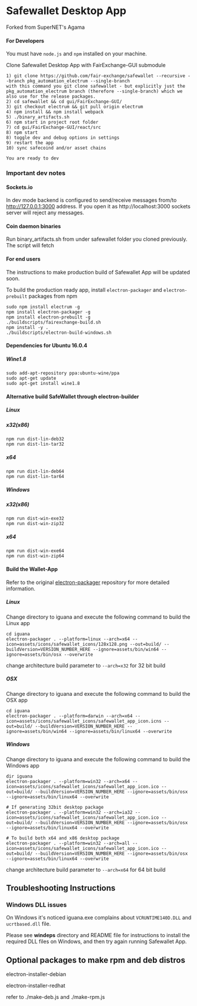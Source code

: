 # Safewallet Desktop App
Forked from SuperNET's Agama

#### For Developers
You must have `node.js` and `npm` installed on your machine.

Clone Safewallet Desktop App with FairExchange-GUI submodule
```shell
1) git clone https://github.com/fair-exchange/safewallet --recursive --branch pkg_automation_electrum --single-branch
with this command you git clone safewallet - but explicitly just the pkg_automation_electrum branch (therefore --single-branch) which we also use for the release packages.
2) cd safewallet && cd gui/FairExchange-GUI/
3) git checkout electrum && git pull origin electrum
4) npm install && npm install webpack
5) ./binary_artifacts.sh
6) npm start in project root folder
7) cd gui/FairExchange-GUI/react/src
8) npm start
8) toggle dev and debug options in settings
9) restart the app
10) sync safecoind and/or asset chains

You are ready to dev
```

### Important dev notes

#### Sockets.io
In dev mode backend is configured to send/receive messages from/to http://127.0.0.1:3000 address. If you open it as http://localhost:3000 sockets server will reject any messages.

#### Coin daemon binaries
Run binary_artifacts.sh from under safewallet folder you cloned previously. The script will fetch

#### For end users
The instructions to make production build of Safewallet App will be updated soon.

To build the production ready app, install `electron-packager` and `electron-prebuilt` packages from npm
```shell
sudo npm install electrum -g
npm install electron-packager -g
npm install electron-prebuilt -g
./buildscripts/fairexchange-build.sh
npm install -y .
./buildscripts/electron-build-windows.sh
```

#### **Dependencies for Ubuntu 16.0.4**
##### Wine1.8

```shell
sudo add-apt-repository ppa:ubuntu-wine/ppa
sudo apt-get update
sudo apt-get install wine1.8
```

#### **Alternative build SafeWallet through electron-builder**

##### Linux
##### x32(x86)
```shell
npm run dist-lin-deb32
npm run dist-lin-tar32
```
##### x64
```shell
npm run dist-lin-deb64
npm run dist-lin-tar64
```

##### Windows
##### x32(x86)
```shell
npm run dist-win-exe32
npm run dist-win-zip32
```
##### x64
```shell
npm run dist-win-exe64
npm run dist-win-zip64
```

#### **Build the Wallet-App**
Refer to the original [electron-packager](https://github.com/electron-userland/electron-packager) repository for more detailed information.

##### Linux
Change directory to iguana and execute the following command to build the Linux app
```shell
cd iguana
electron-packager . --platform=linux --arch=x64 --icon=assets/icons/safewallet_icons/128x128.png --out=build/ --buildVersion=VERSION_NUMBER_HERE --ignore=assets/bin/win64 --ignore=assets/bin/osx --overwrite
```
change architecture build parameter to ```--arch=x32``` for 32 bit build

##### OSX
Change directory to iguana and execute the following command to build the OSX app
```shell
cd iguana
electron-packager . --platform=darwin --arch=x64 --icon=assets/icons/safewallet_icons/safewallet_app_icon.icns --out=build/ --buildVersion=VERSION_NUMBER_HERE --ignore=assets/bin/win64 --ignore=assets/bin/linux64 --overwrite
```

##### Windows
Change directory to iguana and execute the following command to build the Windows app
```shell
dir iguana
electron-packager . --platform=win32 --arch=x64 --icon=assets/icons/safewallet_icons/safewallet_app_icon.ico --out=build/ --buildVersion=VERSION_NUMBER_HERE --ignore=assets/bin/osx --ignore=assets/bin/linux64 --overwrite

# If generating 32bit desktop package
electron-packager . --platform=win32 --arch=ia32 --icon=assets/icons/safewallet_icons/safewallet_app_icon.ico --out=build/ --buildVersion=VERSION_NUMBER_HERE --ignore=assets/bin/osx --ignore=assets/bin/linux64 --overwrite

# To build both x64 and x86 desktop package
electron-packager . --platform=win32 --arch=all --icon=assets/icons/safewallet_icons/safewallet_app_icon.ico --out=build/ --buildVersion=VERSION_NUMBER_HERE --ignore=assets/bin/osx --ignore=assets/bin/linux64 --overwrite
```
change architecture build parameter to ```--arch=x64``` for 64 bit build


## Troubleshooting Instructions

### Windows DLL issues
On Windows it's noticed iguana.exe complains about `VCRUNTIME140D.DLL` and `ucrtbased.dll` file.

Please see **windeps** directory and README file for instructions to install the required DLL files on Windows, and then try again running Safewallet App.

## Optional packages to make rpm and deb distros

electron-installer-debian

electron-installer-redhat

refer to ./make-deb.js and ./make-rpm.js
